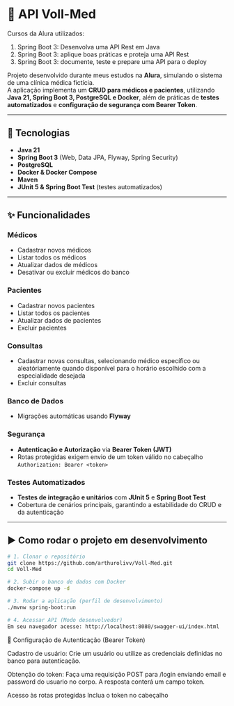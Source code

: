 # 🏥 API Voll-Med

Cursos da Alura utilizados:
1. Spring Boot 3: Desenvolva uma API Rest em Java
2. Spring Boot 3: aplique boas práticas e proteja uma API Rest
3. Spring Boot 3: documente, teste e prepare uma API para o deploy

Projeto desenvolvido durante meus estudos na **Alura**, simulando o sistema de uma clínica médica fictícia.  
A aplicação implementa um **CRUD para médicos e pacientes**, utilizando **Java 21, Spring Boot 3, PostgreSQL e Docker**, além de práticas de **testes automatizados** e **configuração de segurança com Bearer Token**.

---

## 🔧 Tecnologias

- **Java 21**  
- **Spring Boot 3** (Web, Data JPA, Flyway, Spring Security)  
- **PostgreSQL**  
- **Docker & Docker Compose**  
- **Maven**  
- **JUnit 5 & Spring Boot Test** (testes automatizados)

---

## ✨ Funcionalidades

### Médicos
- Cadastrar novos médicos  
- Listar todos os médicos  
- Atualizar dados de médicos  
- Desativar ou excluir médicos do banco  

### Pacientes
- Cadastrar novos pacientes  
- Listar todos os pacientes  
- Atualizar dados de pacientes  
- Excluir pacientes

### Consultas
- Cadastrar novas consultas, selecionando médico específico ou aleatóriamente quando disponível para o horário escolhido com a especialidade desejada  
- Excluir consultas

### Banco de Dados
- Migrações automáticas usando **Flyway**  

### Segurança
- **Autenticação e Autorização** via **Bearer Token (JWT)**  
- Rotas protegidas exigem envio de um token válido no cabeçalho `Authorization: Bearer <token>`  

### Testes Automatizados
- **Testes de integração e unitários** com **JUnit 5** e **Spring Boot Test**  
- Cobertura de cenários principais, garantindo a estabilidade do CRUD e da autenticação  

---

## ▶️ Como rodar o projeto em desenvolvimento

```bash
# 1. Clonar o repositório
git clone https://github.com/arthurolivv/Voll-Med.git
cd Voll-Med

# 2. Subir o banco de dados com Docker
docker-compose up -d

# 3. Rodar a aplicação (perfil de desenvolvimento)
./mvnw spring-boot:run

# 4. Acessar API (Modo desenvolvedor)
Em seu navegador acesse: http://localhost:8080/swagger-ui/index.html
```
🔑 Configuração de Autenticação (Bearer Token)

Cadastro de usuário:
Crie um usuário ou utilize as credenciais definidas no banco para autenticação.

Obtenção do token:
Faça uma requisição POST para /login enviando email e password do usuario no corpo.
A resposta conterá um campo token.

Acesso às rotas protegidas
Inclua o token no cabeçalho
